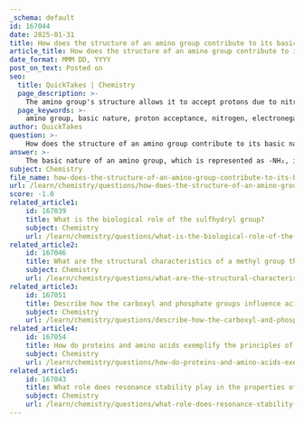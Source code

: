 ```yaml
---
_schema: default
id: 167044
date: 2025-01-31
title: How does the structure of an amino group contribute to its basic nature?
article_title: How does the structure of an amino group contribute to its basic nature?
date_format: MMM DD, YYYY
post_on_text: Posted on
seo:
  title: QuickTakes | Chemistry
  page_description: >-
    The amino group's structure allows it to accept protons due to nitrogen's lone pair of electrons, contributing to its basic nature. This property is vital for amino acids in proteins and their role in maintaining pH balance in biological systems.
  page_keywords: >-
    amino group, basic nature, proton acceptance, nitrogen, electronegativity, lone pair, ammonium ion, amino acids, amphoteric molecules, zwitterion, buffering capacity, biochemical reactions, pH balance, biological systems
author: QuickTakes
question: >-
    How does the structure of an amino group contribute to its basic nature?
answer: >-
    The basic nature of an amino group, which is represented as -NH₂, is primarily due to its ability to accept protons (H⁺ ions). This property is a result of the nitrogen atom's electronegativity and its lone pair of electrons. Here’s a detailed explanation of how the structure of an amino group contributes to its basic nature:\n\n1. **Proton Acceptance**: The amino group contains a nitrogen atom that has a lone pair of electrons. This lone pair can readily accept a proton, transforming the amino group into a positively charged ammonium ion (-NH₃⁺). This ability to accept protons is what makes the amino group basic.\n\n2. **Electronegativity**: Nitrogen is more electronegative than hydrogen, which means it has a stronger tendency to attract electrons. This characteristic allows the nitrogen atom in the amino group to stabilize the positive charge that results when it accepts a proton, making it more likely to act as a base.\n\n3. **Amphoteric Nature**: Amino acids, which contain both an amino group and a carboxyl group (-COOH), are classified as amphoteric molecules. This means they can act as both acids and bases. The carboxyl group can donate a proton, while the amino group can accept one. This dual functionality is crucial in biological systems, particularly in maintaining pH balance.\n\n4. **Zwitterion Formation**: At physiological pH (around 7.4), amino acids exist predominantly in their zwitterionic form, where the amino group is protonated (-NH₃⁺) and the carboxyl group is deprotonated (-COO⁻). This form allows amino acids to effectively participate in biochemical reactions and maintain charge neutrality, which is essential for protein structure and function.\n\n5. **Buffering Capacity**: The amino group contributes to the buffering capacity of amino acids in biological systems. By reversibly binding and releasing protons, amino groups help maintain pH homeostasis, which is vital for various biochemical processes.\n\nIn summary, the structure of the amino group, characterized by its nitrogen atom and the presence of a lone pair of electrons, enables it to accept protons, thereby contributing to its basic nature. This property is essential for the function of amino acids in proteins and their role in biological systems.
subject: Chemistry
file_name: how-does-the-structure-of-an-amino-group-contribute-to-its-basic-nature.md
url: /learn/chemistry/questions/how-does-the-structure-of-an-amino-group-contribute-to-its-basic-nature
score: -1.0
related_article1:
    id: 167039
    title: What is the biological role of the sulfhydryl group?
    subject: Chemistry
    url: /learn/chemistry/questions/what-is-the-biological-role-of-the-sulfhydryl-group
related_article2:
    id: 167046
    title: What are the structural characteristics of a methyl group that contribute to its hydrophobicity?
    subject: Chemistry
    url: /learn/chemistry/questions/what-are-the-structural-characteristics-of-a-methyl-group-that-contribute-to-its-hydrophobicity
related_article3:
    id: 167051
    title: Describe how the carboxyl and phosphate groups influence acidity in organic molecules.
    subject: Chemistry
    url: /learn/chemistry/questions/describe-how-the-carboxyl-and-phosphate-groups-influence-acidity-in-organic-molecules
related_article4:
    id: 167054
    title: How do proteins and amino acids exemplify the principles of organic chemistry?
    subject: Chemistry
    url: /learn/chemistry/questions/how-do-proteins-and-amino-acids-exemplify-the-principles-of-organic-chemistry
related_article5:
    id: 167043
    title: What role does resonance stability play in the properties of carboxyl groups?
    subject: Chemistry
    url: /learn/chemistry/questions/what-role-does-resonance-stability-play-in-the-properties-of-carboxyl-groups
---
```


&nbsp;